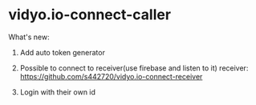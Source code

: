 # vidyo.io-connect-caller

What's new:
1. Add auto token generator

2. Possible to connect to receiver(use firebase and listen to it)
receiver: https://github.com/s442720/vidyo.io-connect-receiver

3. Login with their own id
